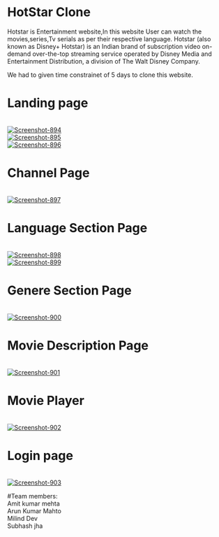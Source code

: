 # HotStar Clone
Hotstar is Entertainment website,In this website User can watch the movies,series,Tv serials as per their respective language.
Hotstar (also known as Disney+ Hotstar) is an Indian brand of subscription video on-demand over-the-top streaming service operated by Disney Media and Entertainment Distribution, a division of The Walt Disney Company. 


We had to given time constrainet of 5 days to clone this website.
<img src="https://secure-media.hotstar.com/web-assets/prod/images/Disney+Hotstar.jpg" alt="">

<h1>Landing page</h1>
<br/>
<a href="https://ibb.co/Wkb8xLs"><img src="https://i.ibb.co/LxLjk3v/Screenshot-894.png" alt="Screenshot-894" border="0"></a>
<br/>
<a href="https://ibb.co/rGPFMbg"><img src="https://i.ibb.co/gM1mwvG/Screenshot-895.png" alt="Screenshot-895" border="0"></a>
<br/>
<a href="https://ibb.co/R3Fxmd9"><img src="https://i.ibb.co/n7GHvtb/Screenshot-896.png" alt="Screenshot-896" border="0"></a>
<br/>


<h1>Channel Page</h1>
<br/>
<a href="https://ibb.co/ZLT6pPd"><img src="https://i.ibb.co/2nK71Qq/Screenshot-897.png" alt="Screenshot-897" border="0"></a>
<br/>

<h1>Language Section Page</h1>
<br/>
<a href="https://ibb.co/647CZfm"><img src="https://i.ibb.co/hKJzMty/Screenshot-898.png" alt="Screenshot-898" border="0"></a>
<br/>
<a href="https://ibb.co/pLpyx4K"><img src="https://i.ibb.co/vj8YHLd/Screenshot-899.png" alt="Screenshot-899" border="0"></a>
<br/>
<h1>Genere Section Page</h1>
<br/>
<a href="https://ibb.co/S6xwNk4"><img src="https://i.ibb.co/FhW46QL/Screenshot-900.png" alt="Screenshot-900" border="0"></a>
<br/>
<h1>Movie Description Page</h1>
<br/>
<a href="https://ibb.co/FsXdzT7"><img src="https://i.ibb.co/vshMknz/Screenshot-901.png" alt="Screenshot-901" border="0"></a>
<br/>
<h1>Movie Player</h1>
<br/>
<a href="https://ibb.co/wJPkfyv"><img src="https://i.ibb.co/jVQNShp/Screenshot-902.png" alt="Screenshot-902" border="0"></a>
<br/>
<h1>Login page</h1>
<br/>
<a href="https://ibb.co/rbtnY9C"><img src="https://i.ibb.co/bH3pTtS/Screenshot-903.png" alt="Screenshot-903" border="0"></a>
<br/>


#Team members:
<br/>
Amit kumar mehta
<br/>
Arun Kumar Mahto
<br/>
Milind Dev
<br/>
Subhash jha



